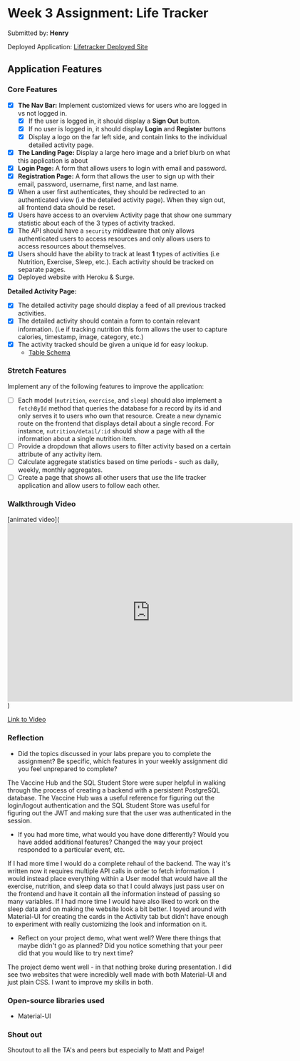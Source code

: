 # Week 3 Assignment: Life Tracker

Submitted by: **Henry**

Deployed Application: [Lifetracker Deployed Site](http://fiery-cook.surge.sh/)

## Application Features

### Core Features

- [X] **The Nav Bar:** Implement customized views for users who are logged in vs not logged in.
  - [X] If the user is logged in, it should display a **Sign Out** button. 
  - [X] If no user is logged in, it should display **Login** and **Register** buttons
  - [X] Display a logo on the far left side, and contain links to the individual detailed activity page. 
- [X] **The Landing Page:** Display a large hero image and a brief blurb on what this application is about
- [X] **Login Page:** A form that allows users to login with email and password.
- [X] **Registration Page:** A form that allows the user to sign up with their email, password, username, first name, and last name.
- [X] When a user first authenticates, they should be redirected to an authenticated view (i.e the detailed activity page). When they sign out, all frontend data should be reset.
- [X] Users have access to an overview Activity page that show one summary statistic about each of the 3 types of activity tracked.
- [X] The API should have a `security` middleware that only allows authenticated users to access resources and only allows users to access resources about themselves. 
- [X] Users should have the ability to track at least **1** types of activities (i.e Nutrition, Exercise, Sleep, etc.). Each activity should be tracked on separate pages.
- [X] Deployed website with Heroku & Surge. 

**Detailed Activity Page:**
- [X] The detailed activity page should display a feed of all previous tracked activities.
- [X] The detailed activity should contain a form to contain relevant information. (i.e if tracking nutrition this form allows the user to capture calories, timestamp, image, category, etc.) 
- [X] The activity tracked should be given a unique id for easy lookup.
  * [Table Schema](https://github.com/rrll3553/LifeTracker/blob/main/api/life-tracker-schema.sql) 

### Stretch Features

Implement any of the following features to improve the application:
- [ ] Each model (`nutrition`, `exercise`, and `sleep`) should also implement a `fetchById` method that queries the database for a record by its id and only serves it to users who own that resource. Create a new dynamic route on the frontend that displays detail about a single record. For instance, `nutrition/detail/:id` should show a page with all the information about a single nutrition item.
- [ ] Provide a dropdown that allows users to filter activity based on a certain attribute of any activity item.
- [ ] Calculate aggregate statistics based on time periods - such as daily, weekly, monthly aggregates.
- [ ] Create a page that shows all other users that use the life tracker application and allow users to follow each other.

### Walkthrough Video

[animated video](<iframe width="640" height="400" src="https://www.loom.com/embed/435993df355d4a21a7b21f4e36921cf2" frameborder="0" webkitallowfullscreen mozallowfullscreen allowfullscreen></iframe>)

[Link to Video](https://www.loom.com/share/435993df355d4a21a7b21f4e36921cf2)

### Reflection

* Did the topics discussed in your labs prepare you to complete the assignment? Be specific, which features in your weekly assignment did you feel unprepared to complete?

The Vaccine Hub and the SQL Student Store were super helpful in walking through the process of creating a backend with a persistent PostgreSQL database. The Vaccine Hub was a useful reference for figuring out the login/logout authentication and the SQL Student Store was useful for figuring out the JWT and making sure that the user was authenticated in the session.

* If you had more time, what would you have done differently? Would you have added additional features? Changed the way your project responded to a particular event, etc.
  
If I had more time I would do a complete rehaul of the backend. The way it's written now it requires multiple API calls in order to fetch information. I would instead place everything within a User model that would have all the exercise, nutrition, and sleep data so that I could always just pass user on the frontend and have it contain all the information instead of passing so many variables. If I had more time I would have also liked to work on the sleep data and on making the website look a bit better. I toyed around with Material-UI for creating the cards in the Activity tab but didn't have enough to experiment with really customizing the look and information on it. 

* Reflect on your project demo, what went well? Were there things that maybe didn't go as planned? Did you notice something that your peer did that you would like to try next time?

The project demo went well - in that nothing broke during presentation. I did see two websites that were incredibly well made with both Material-UI and just plain CSS. I want to improve my skills in both. 

### Open-source libraries used

- Material-UI

### Shout out

Shoutout to all the TA's and peers but especially to Matt and Paige! 
